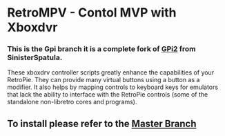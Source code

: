# RetroMPV - Contol MVP with Xboxdvr 

### This is the Gpi branch it is a complete fork of [GPi2](https://github.com/SinisterSpatula/Gpi2) from SinisterSpatula.

These xboxdrv controller scripts greatly enhance the capabilities of your RetroPie. They can provide many virtual buttons using a button as a modifier. It also helps by mapping controls to keyboard keys for emulators that lack the ability to interface with the RetroPie controls (some of the standalone non-libretro cores and programs).

## To install please refer to the [Master Branch](https://github.com/CrashCortez/RetroMPV)
